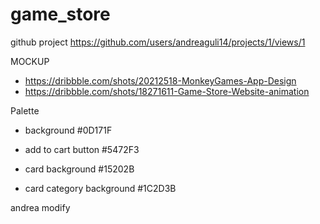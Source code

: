 # game_store
github project
https://github.com/users/andreaguli14/projects/1/views/1


MOCKUP
* https://dribbble.com/shots/20212518-MonkeyGames-App-Design
* https://dribbble.com/shots/18271611-Game-Store-Website-animation

Palette 

* background #0D171F

* add to cart button #5472F3

* card background #15202B

* card category background #1C2D3B

andrea modify